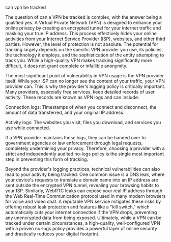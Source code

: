 can vpn be tracked


The question of can a VPN be tracked is complex, with the answer being a qualified yes. A Virtual Private Network (VPN) is designed to enhance your online privacy by creating an encrypted tunnel for your internet traffic and masking your true IP address. This process effectively hides your online activities from your Internet Service Provider (ISP), websites, and other third parties. However, the level of protection is not absolute. The potential for tracking largely depends on the specific VPN provider you use, its policies, the technology it employs, and the sophistication of the entity attempting to track you. While a high-quality VPN makes tracking significantly more difficult, it does not grant complete or infallible anonymity.



The most significant point of vulnerability in VPN usage is the VPN provider itself. While your ISP can no longer see the content of your traffic, your VPN provider can. This is why the provider's logging policy is critically important. Many providers, especially free services, keep detailed records of user activity. These records are known as VPN logs and can include:




Connection logs: Timestamps of when you connect and disconnect, the amount of data transferred, and your original IP address.


Activity logs: The websites you visit, files you download, and services you use while connected.




If a VPN provider maintains these logs, they can be handed over to government agencies or law enforcement through legal requests, completely undermining your privacy. Therefore, choosing a provider with a strict and independently audited no-logs policy is the single most important step in preventing this form of tracking.



Beyond the provider's logging practices, technical vulnerabilities can also lead to your activity being tracked. One common issue is a DNS leak, where your device's requests to translate a domain name into an IP address are sent outside the encrypted VPN tunnel, revealing your browsing habits to your ISP. Similarly, WebRTC leaks can expose your real IP address through the Web Real-Time Communication protocol used in many modern browsers for voice and video chat. A reputable VPN service mitigates these risks by offering robust leak protection and features like a \"kill switch,\" which automatically cuts your internet connection if the VPN drops, preventing any unencrypted data from being exposed. Ultimately, while a VPN can be tracked under certain circumstances, a high-quality, well-configured VPN with a proven no-logs policy provides a powerful layer of online security and drastically reduces your digital footprint.
